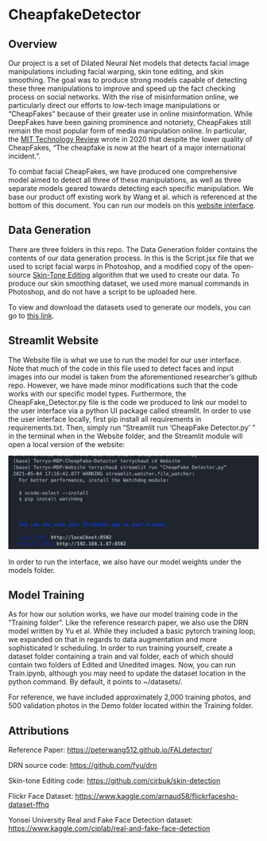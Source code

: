 # CheapfakeDetector

## Overview
Our project is a set of Dilated Neural Net models that detects facial image manipulations including facial warping, skin tone editing, and skin smoothing. The goal was to produce strong models capable of detecting these three manipulations to improve and speed up the fact checking process on social networks. With the rise of misinformation online, we particularly direct our efforts to low-tech image manipulations or “CheapFakes” because of their greater use in online misinformation. While DeepFakes have been gaining prominence and notoriety, CheapFakes still remain the most popular form of media manipulation online. In particular, the [MIT Technology Review](https://www.technologyreview.com/2020/12/22/1015442/cheapfakes-more-political-damage-2020-election-than-deepfakes/) wrote in 2020 that despite the lower quality of CheapFakes,  “The cheapfake is now at the heart of a major international incident.”. 

To combat facial CheapFakes, we have produced one comprehensive model aimed to detect all three of these manipulations, as well as three separate models geared towards detecting each specific manipulation. We base our product off existing work by Wang et al. which is referenced at the bottom of this document.
You can run our models on this [website interface](http://18.237.199.72:8501/).

## Data Generation
There are three folders in this repo. The Data Generation folder contains the contents of our data generation process. In this is the Script.jsx file that we used to script facial warps in Photoshop, and a modified copy of the open-source [Skin-Tone Editing](https://github.com/cirbuk/skin-detection) algorithm that we used to create our data. To produce our skin smoothing dataset, we used more manual commands in Photoshop, and do not have a script to be uploaded here.

To view and download the datasets used to generate our models, you can go to [this link](https://drive.google.com/drive/folders/16XFXg5zk1uCbFNFn_5ezA4iCaLVkRvm3?usp=sharing). 

## Streamlit Website
The Website file is what we use to run the model for our user interface. Note that much of the code in this file used to detect faces and input images into our model is taken from the aforementioned researcher’s github repo. However, we have made minor modifications such that the code works with our specific model types. Furthermore, the CheapFake_Detector.py file is the code we produced to link our model to the user interface via a python UI package called streamlit. 
In order to use the user interface locally, first pip install all requirements in requirements.txt. Then, simply run “Streamlit run ‘CheapFake Detector.py’ ”  in the terminal when in the Website folder, and the Streamlit module will open a local version of the website: 

<img src="https://raw.githubusercontent.com/Terrychau541/CheapFake-Detector/main/streamlitcli.png" alt="Streamlit CLI" width="600"/>

In order to run the interface, we also have our model weights under the models folder. 

## Model Training
As for how our solution works, we have our model training code in the “Training folder”. Like the reference research paper, we also use the DRN model written by Yu et al. While they included a basic pytorch training loop, we expanded on that in regards to data augmentation and more sophisticated lr scheduling. In order to run training yourself, create a dataset folder containing a train and val folder, each of which should contain two folders of Edited and Unedited images. Now, you can run Train.ipynb, although you may need to update the dataset location in the python command. By default, it points to ~/datasets/.

For reference, we have included approximately 2,000 training photos, and 500 validation photos in the Demo folder located within the Training folder. 

## Attributions
Reference Paper: https://peterwang512.github.io/FALdetector/ 

DRN source code: https://github.com/fyu/drn

Skin-tone Editing code: https://github.com/cirbuk/skin-detection

Flickr Face Dataset: https://www.kaggle.com/arnaud58/flickrfaceshq-dataset-ffhq

Yonsei University Real and Fake Face Detection dataset: https://www.kaggle.com/ciplab/real-and-fake-face-detection
